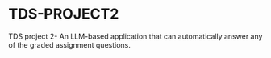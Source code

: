 # TDS-PROJECT2
TDS project 2- An LLM-based application that can automatically answer any of the graded assignment questions.
